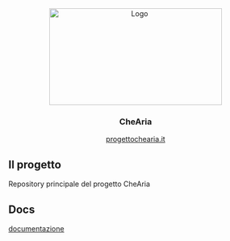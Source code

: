 <div align="center">
  <a href="http://progettochearia.it">
    <img src="https://github.com/liceocremona/chearia/blob/main/client/website/public/images/logo-che-aria.jpg" alt="Logo" width="341.5" height="192">
  </a>
  <h3 align="center">CheAria</h3>
  <p align="center">
    <a href="http://progettochearia.it/">progettochearia.it</a>
  </p>
</div>

## Il progetto

Repository principale del progetto CheAria

## Docs

[documentazione](docs/index.md)
